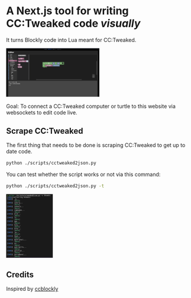 # A Next.js tool for writing CC:Tweaked code *visually*

It turns Blockly code into Lua meant for CC:Tweaked.

<img src="https://raw.githubusercontent.com/Qinbeans/ccpiler/main/docs/void_dumby.png" alt="void_dumby" height="50%" width="50%">

Goal: To connect a CC:Tweaked computer or turtle to this website via websockets to edit code live.

## Scrape CC:Tweaked

The first thing that needs to be done is scraping CC:Tweaked to get up to date code.

```bash
python ./scripts/cctweaked2json.py
```

You can test whether the script works or not via this command:

```bash
python ./scripts/cctweaked2json.py -t
```

<img src="https://raw.githubusercontent.com/Qinbeans/ccpiler/main/docs/script_run.png" alt="script_run" height="25%" width="25%">

## Credits
Inspired by [ccblockly](https://github.com/Mirka1405/ccblockly)
